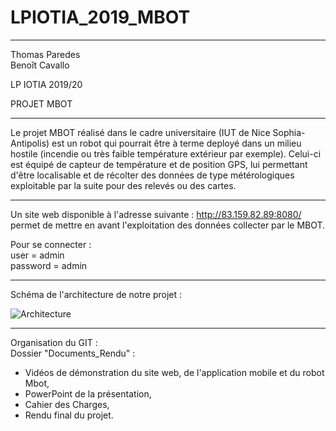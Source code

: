 # LPIOTIA_2019_MBOT
------------------

Thomas Paredes  
Benoît Cavallo

LP IOTIA 2019/20

PROJET MBOT

-----------------


Le projet MBOT réalisé dans le cadre universitaire (IUT de Nice Sophia-Antipolis) est un robot qui pourrait être à terme deployé dans un milieu hostile (incendie ou très faible température extérieur par exemple). Celui-ci est équipé de capteur de température et de position GPS, lui permettant d'être localisable et de récolter des données de type métérologiques exploitable par la suite pour des relevés ou des cartes.


*******************
Un site web disponible à l'adresse suivante : http://83.159.82.89:8080/ permet de mettre en avant l'exploitation des données collecter par le MBOT.

Pour se connecter :   
user = admin      
password = admin  

*******************  
Schéma de l'architecture de notre projet :  

![Architecture](../master/Images/Schema_architecture.png)
*******************  

Organisation du GIT :  
Dossier "Documents_Rendu" :  

- Vidéos de démonstration du site web, de l'application mobile et du robot Mbot,  
- PowerPoint de la présentation,  
- Cahier des Charges,  
- Rendu final du projet.




